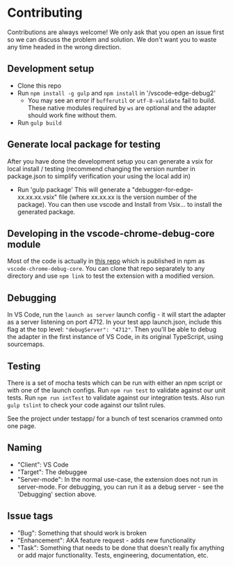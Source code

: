 # Contributing

Contributions are always welcome! We only ask that you open an issue first so we can discuss the problem and solution. We don't want you to waste any time headed in the wrong direction.

## Development setup

* Clone this repo
* Run `npm install -g gulp` and `npm install` in '/vscode-edge-debug2'
    * You may see an error if `bufferutil` or `utf-8-validate` fail to build. These native modules required by `ws` are optional and the adapter should work fine without them.
* Run `gulp build`

## Generate local package for testing
After you have done the development setup you can generate a vsix for local install / testing (recommend changing the version number in package.json to simplify verification your using the local add in)
* Run  'gulp package'
This will generate a "debugger-for-edge-xx.xx.xx.vsix" file (where xx.xx.xx is the version number of the package).
You can then use vscode and Install from Vsix... to install the generated package.

## Developing in the vscode-chrome-debug-core module
Most of the code is actually in [this repo](https://github.com/Microsoft/vscode-chrome-debug-core) which is published in npm as `vscode-chrome-debug-core`. You can clone that repo separately to any directory and use `npm link` to test the extension with a modified version.

## Debugging
In VS Code, run the `launch as server` launch config - it will start the adapter as a server listening on port 4712. In your test app launch.json, include this flag at the top level: `"debugServer": "4712"`. Then you'll be able to debug the adapter in the first instance of VS Code, in its original TypeScript, using sourcemaps.

## Testing
There is a set of mocha tests which can be run with either an npm script or with one of the launch configs. Run `npm run test` to validate against our unit tests. Run `npm run intTest` to validate against our integration tests. Also run `gulp tslint` to check your code against our tslint rules.

See the project under testapp/ for a bunch of test scenarios crammed onto one page.

## Naming
* "Client": VS Code
* "Target": The debuggee
* "Server-mode": In the normal use-case, the extension does not run in server-mode. For debugging, you can run it as a debug server - see the 'Debugging' section above.

## Issue tags
* "Bug": Something that should work is broken
* "Enhancement": AKA feature request - adds new functionality
* "Task": Something that needs to be done that doesn't really fix anything or add major functionality. Tests, engineering, documentation, etc.
